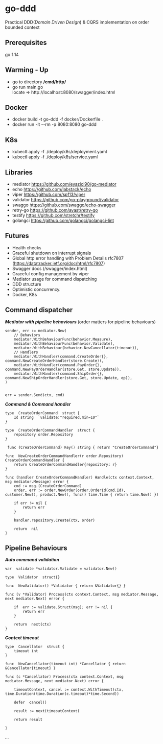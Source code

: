 # go-ddd

Practical DDD(_Domain Driven Design_) & CQRS implementation on order bounded context

## Prerequisites

go 1.14

## Warming - Up

- go to directory **/cmd/http/**
- go run main.go <br/>
  locate => http://localhost:8080/swagger/index.html

## Docker

- docker build -t go-ddd -f docker/Dockerfile .
- docker run -it --rm -p 8080:8080 go-ddd

## K8s

- kubectl apply -f ./deploy/k8s/deployment.yaml
- kubectl apply -f ./deploy/k8s/service.yaml

## Libraries

- mediator https://github.com/eyazici90/go-mediator
- echo https://github.com/labstack/echo
- viper https://github.com/spf13/viper
- validator https://github.com/go-playground/validator
- swaggo https://github.com/swaggo/echo-swagger
- retry-go https://github.com/avast/retry-go
- testify https://github.com/stretchr/testify
- golangci https://github.com/golangci/golangci-lint

## Futures

- Health checks
- Graceful shutdown on interrupt signals
- Global http error handling with Problem Details rfc7807 (https://datatracker.ietf.org/doc/html/rfc7807)
- Swagger docs (/swagger/index.html)
- Graceful config management by viper
- Mediator usage for command dispatching
- DDD structure
- Optimistic concurrency.
- Docker, K8s

## Command dispatcher

**_Mediator with pipeline behaviours_** (order matters for pipeline behaviours)

    sender, err := mediator.New(
		// Behaviors
		mediator.WithBehaviourFunc(behavior.Measure),
		mediator.WithBehaviourFunc(behavior.Validate),
		mediator.WithBehaviour(behavior.NewCancellator(timeout)),
		// Handlers
		mediator.WithHandler(command.CreateOrder{}, command.NewCreateOrderHandler(store.Create)),
		mediator.WithHandler(command.PayOrder{}, command.NewPayOrderHandler(store.Get, store.Update)),
		mediator.WithHandler(command.ShipOrder{}, command.NewShipOrderHandler(store.Get, store.Update, ep)),
	)


    err = sender.Send(ctx, cmd)

**_Command & Command handler_**

    type  CreateOrderCommand  struct {
        Id string  `validate:"required,min=10"`
    }

    type  CreateOrderCommandHandler  struct {
        repository order.Repository
    }

     func (CreateOrderCommand) Key() string { return "CreateOrderCommand"}

    func  NewCreateOrderCommandHandler(r order.Repository) CreateOrderCommandHandler {
        return CreateOrderCommandHandler{repository: r}
    }

    func (handler CreateOrderCommandHandler) Handle(ctx context.Context, msg mediator.Message) error {
        cmd := msg.(CreateOrderCommand)
        order, err := order.NewOrder(order.OrderId(cmd.Id), customer.New(), product.New(), func() time.Time { return time.Now() })

        if err != nil {
    	    return err
        }

        handler.repository.Create(ctx, order)

        return  nil
    }

## Pipeline Behaviours

**_Auto command validation_**

    var  validate *validator.Validate = validator.New()

    type  Validator  struct{}

    func  NewValidator() *Validator { return &Validator{} }

    func (v *Validator) Process(ctx context.Context, msg mediator.Message, next mediator.Next) error {

        if  err := validate.Struct(msg); err != nil {
    	    return err
        }

        return  next(ctx)
    }

**_Context timeout_**

    type  Cancellator  struct {
        timeout int
    }

    func  NewCancellator(timeout int) *Cancellator { return &Cancellator{timeout} }

    func (c *Cancellator) Process(ctx context.Context, msg mediator.Message, next mediator.Next) error {

        timeoutContext, cancel := context.WithTimeout(ctx, time.Duration(time.Duration(c.timeout)*time.Second))

        defer  cancel()

        result := next(timeoutContext)

        return result

    }

...
